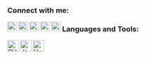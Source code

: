 ### Connect with me:
[<img align="left" alt="SmartBro | Upwork" width="22px" src="https://cdn.jsdelivr.net/npm/simple-icons@3.4.0/icons/upwork.svg" />][upwork]
[<img align="left" alt="SmartBro | Twitter" width="22px" src="https://cdn.jsdelivr.net/npm/simple-icons@3.4.0/icons/twitter.svg" />][twitter]
[<img align="left" alt="SmartBro | LinkedIn" width="22px" src="https://cdn.jsdelivr.net/npm/simple-icons@3.4.0/icons/linkedin.svg" />][linkedin]
[<img align="left" alt="SmartBro | YouTube" width="22px" src="https://cdn.jsdelivr.net/npm/simple-icons@3.4.0/icons/youtube.svg" />][youtube]
[<img align="left" alt="SmartBro | StackOverflow" width="22px" src="https://cdn.jsdelivr.net/npm/simple-icons@3.4.0/icons/stackoverflow.svg" />][stackoverflow]

### Languages and Tools:
[<img align="left" alt="PHP" width="26px" src="https://cdn.jsdelivr.net/npm/simple-icons@3.4.0/icons/php.svg" />][phpplaylist]
[<img align="left" alt="JavaScript" width="26px" src="https://cdn.jsdelivr.net/npm/simple-icons@3.4.0/icons/javascript.svg" />][jsplaylist]
[<img align="left" alt="VueJS" width="26px" src="https://cdn.jsdelivr.net/npm/simple-icons@3.4.0/icons/vue-dot-js.svg" />][vueplaylist]


[upwork]: https://www.upwork.com/freelancers/~01d8901aeaff94c47a
[twitter]: https://twitter.com/GoritsynOleg
[linkedin]: https://www.linkedin.com/in/olgor/
[youtube]: https://www.youtube.com/channel/UCW1Kq_PwGiPIzOsEj88eE1Q
[stackoverflow]: https://stackoverflow.com/users/4729879/oleh-horitsyn

[phpplaylist]: '#'
[jsplaylist]: '#'
[vueplaylist]: '#'